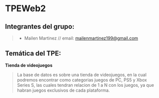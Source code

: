# TPEWeb2

## Integrantes del grupo:
>* Mailen Martinez // email: mailenmartinez199@gmail.com
## Temática del TPE:
**Tienda de videojuegos**
 >La base de datos es sobre una tienda de videojuegos, en la cual podremos encontrar como categorias juegos de PC, PS5  y Xbox Series S, las cuales tendran relacion de 1 a N con los juegos, ya que habran juegos exclusivos de cada plataforma.
